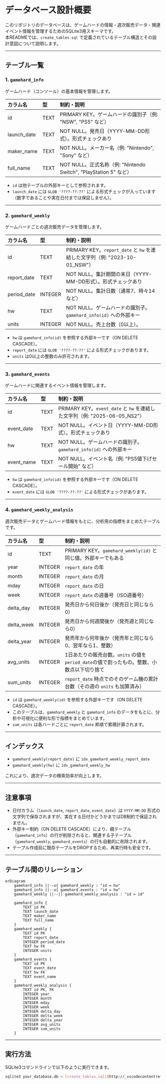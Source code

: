 # データベース設計概要

このリポジトリのデータベースは、ゲームハードの情報・週次販売データ・関連イベント情報を管理するためのSQLite3用スキーマです。  
本READMEでは、`create_tables.sql` で定義されているテーブル構造とその設計意図について説明します。

---

## テーブル一覧

### 1. `gamehard_info`

ゲームハード（コンソール）の基本情報を管理します。

| カラム名      | 型    | 制約・説明                                                                 |
|:------------- |:----- |:-------------------------------------------------------------------------- |
| id            | TEXT  | PRIMARY KEY。ゲームハードの識別子（例: "NSW", "PS5" など）                |
| launch_date   | TEXT  | NOT NULL。発売日（YYYY-MM-DD形式）。形式チェックあり                       |
| maker_name    | TEXT  | NOT NULL。メーカー名（例: "Nintendo", "Sony" など）                        |
| full_name     | TEXT  | NOT NULL。正式名称（例: "Nintendo Switch", "PlayStation 5" など）          |

- `id` は他テーブルの外部キーとして参照されます。
- `launch_date` には `GLOB '????-??-??'` による形式チェックが入っています（数字であることや実在日付までは保証しません）。

---

### 2. `gamehard_weekly`

ゲームハードごとの週次販売データを管理します。

| カラム名      | 型    | 制約・説明                                                                 |
|:------------- |:----- |:-------------------------------------------------------------------------- |
| id            | TEXT  | PRIMARY KEY。`report_date` と `hw` を連結した文字列（例: "2023-10-01_NSW"）|
| report_date   | TEXT  | NOT NULL。集計期間の末日（YYYY-MM-DD形式）。形式チェックあり                |
| period_date   | INTEGER| NOT NULL。集計日数（通常7、時々14など）                                   |
| hw            | TEXT  | NOT NULL。ゲームハードの識別子。`gamehard_info(id)` への外部キー           |
| units         | INTEGER| NOT NULL。売上台数（0以上）。                                             |

- `hw` は `gamehard_info(id)` を参照する外部キーです（ON DELETE CASCADE）。
- `report_date` には `GLOB '????-??-??'` による形式チェックがあります。
- `units` は0以上の整数のみ許可されます。

---

### 3. `gamehard_events`

ゲームハードに関連するイベント情報を管理します。

| カラム名      | 型    | 制約・説明                                                                 |
|:------------- |:----- |:-------------------------------------------------------------------------- |
| id            | TEXT  | PRIMARY KEY。`event_date` と `hw` を連結した文字列（例: "2025-06-05_NS2"） |
| event_date    | TEXT  | NOT NULL。イベント日（YYYY-MM-DD形式）。形式チェックあり                   |
| hw            | TEXT  | NOT NULL。ゲームハードの識別子。`gamehard_info(id)` への外部キー           |
| event_name    | TEXT  | NOT NULL。イベント名（例: "PS5値下げセール開始" など）                     |

- `hw` は `gamehard_info(id)` を参照する外部キーです（ON DELETE CASCADE）。
- `event_date` には `GLOB '????-??-??'` による形式チェックがあります。

---

### 4. `gamehard_weekly_analysis`

週次販売データとゲームハード情報をもとに、分析用の指標をまとめたテーブルです。

| カラム名      | 型      | 制約・説明                                                                                  |
|:------------- |:------- |:------------------------------------------------------------------------------------------ |
| id            | TEXT    | PRIMARY KEY。`gamehard_weekly(id)` と同じ値。外部キーでもある                              |
| year          | INTEGER | `report_date` の年                                                                         |
| month         | INTEGER | `report_date` の月                                                                         |
| mday          | INTEGER | `report_date` の日                                                                         |
| week          | INTEGER | `report_date` の週番号（ISO週番号）                                                        |
| delta_day     | INTEGER | 発売日から何日後か（発売日と同じなら0）                                                    |
| delta_week    | INTEGER | 発売日から何週間後か（発売週と同じなら0）                                                  |
| delta_year    | INTEGER | 発売年から何年後か（発売年と同じなら0、翌年なら1、整数）                                   |
| avg_units     | INTEGER | 1日あたりの販売台数。`units` の値を `period_date`の値で割ったもの。整数、小数点以下切り捨て   |
| sum_units     | INTEGER | `report_date` 時点でのそのゲーム機の累計台数（その週の `units` も加算済み）                |

- `id` は `gamehard_weekly(id)` を参照する外部キーです（ON DELETE CASCADE）。
- このテーブルは、`gamehard_weekly` と `gamehard_info` のデータをもとに、分析や可視化に便利な形で指標をまとめています。
- `sum_units` は各ハードごとに `report_date` 昇順で累積計算されます。

---

## インデックス

- `gamehard_weekly(report_date)` に `idx_gamehard_weekly_report_date`
- `gamehard_weekly(hw)` に `idx_gamehard_weekly_hw`

これにより、週次データの検索効率が向上します。

---

## 注意事項

- 日付カラム（`launch_date`, `report_date`, `event_date`）は `YYYY-MM-DD` 形式の文字列で保存されますが、実在する日付かどうかまではDB制約で保証されません。
- 外部キー制約（ON DELETE CASCADE）により、親テーブル（`gamehard_info`）の行が削除されると、関連する子テーブル（`gamehard_weekly`, `gamehard_events`）の行も自動的に削除されます。
- テーブル作成前に既存テーブルをDROPするため、再実行時も安全です。

---

## テーブル間のリレーション

```mermaid
erDiagram
    gamehard_info ||--o{ gamehard_weekly : "id = hw"
    gamehard_info ||--o{ gamehard_events : "id = hw"
    gamehard_weekly ||--|| gamehard_weekly_analysis : "id = id"

    gamehard_info {
        TEXT id PK
        TEXT launch_date
        TEXT maker_name
        TEXT full_name
    }
    gamehard_weekly {
        TEXT id PK
        TEXT report_date
        INTEGER period_date
        TEXT hw FK
        INTEGER units
    }
    gamehard_events {
        TEXT id PK
        TEXT event_date
        TEXT hw FK
        TEXT event_name
    }
    gamehard_weekly_analysis {
        TEXT id PK, FK
        INTEGER year
        INTEGER month
        INTEGER mday
        INTEGER week
        INTEGER delta_day
        INTEGER delta_week
        INTEGER delta_year
        INTEGER avg_units
        INTEGER sum_units
    }
```

---

## 実行方法

SQLite3コマンドラインで以下のように実行できます。

```sh
sqlite3 your_database.db < [create_tables.sql](http://_vscodecontentref_/0)



